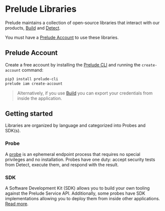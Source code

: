 # Prelude Libraries

Prelude maintains a collection of open-source libraries that interact with our products, [Build](https://docs.prelude.org/docs/build) and [Detect](https://docs.prelude.org/docs/the-basics).

You must have a [Prelude Account](https://docs.prelude.org/docs/prelude-account) to use these libraries. 

## Prelude Account

Create a free account by installing the [Prelude CLI](https://docs.prelude.org/docs/prelude-cli) and running the ``create-account`` command:
```bash
pip3 install prelude-cli
prelude iam create-account
```

> Alternatively, if you use [Build](https://build.preludesecurity.com) you can export your credentials from inside the application.

## Getting started

Libraries are organized by language and categorized into Probes and SDK(s).

### Probe

A [probe](https://docs.prelude.org/docs/probes) is an ephemeral endpoint process that requires no special privileges and no installation. Probes have one duty: accept security tests from Detect, execute them, and respond with the result.

### SDK

A Software Development Kit (SDK) allows you to build your own tooling against the Prelude Service API. Additionally, some probes have SDK implementations allowing you to deploy them from inside other applications. [Read more](https://docs.prelude.org/docs/probes#sdk-probes).
